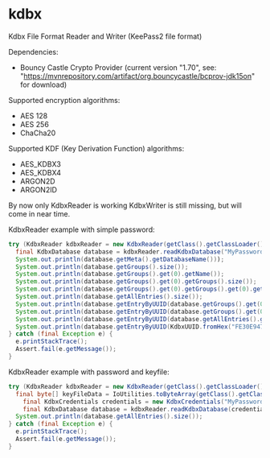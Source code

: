 # kdbx
Kdbx File Format Reader and Writer (KeePass2 file format)

Dependencies:
- Bouncy Castle Crypto Provider
    (current version "1.70", see: "https://mvnrepository.com/artifact/org.bouncycastle/bcprov-jdk15on" for download)

Supported encryption algorithms:
- AES 128
- AES 256
- ChaCha20

Supported KDF (Key Derivation Function) algorithms:
- AES_KDBX3
- AES_KDBX4
- ARGON2D
- ARGON2ID

By now only KdbxReader is working
KdbxWriter is still missing, but will come in near time.

KdbxReader example with simple password:
```java
try (KdbxReader kdbxReader = new KdbxReader(getClass().getClassLoader().getResourceAsStream("MyKeePassDatabase.kdbx"))) {
  final KdbxDatabase database = kdbxReader.readKdbxDatabase("MyPassword".toCharArray());
  System.out.println(database.getMeta().getDatabaseName()));
  System.out.println(database.getGroups().size());
  System.out.println(database.getGroups().get(0).getName());
  System.out.println(database.getGroups().get(0).getGroups().size());
  System.out.println(database.getGroups().get(0).getGroups().get(0).getName());
  System.out.println(database.getAllEntries().size());
  System.out.println(database.getEntryByUUID(database.getGroups().get(0).getEntries().get(0)).getUsername());
  System.out.println(database.getEntryByUUID(database.getGroups().get(0).getEntries().get(0)).getPassword());
  System.out.println(database.getEntryByUUID(database.getAllEntries().get(0)).getPassword());
  System.out.println(database.getEntryByUUID(KdbxUUID.fromHex("FE30E9479289424F81439234970F59AA")).getPassword());
} catch (final Exception e) {
  e.printStackTrace();
  Assert.fail(e.getMessage());
}
```

KdbxReader example with password and keyfile:
```java
try (KdbxReader kdbxReader = new KdbxReader(getClass().getClassLoader().getResourceAsStream("MyKeePassDatabase.kdbx"))) {
  final byte[] keyFileData = IoUtilities.toByteArray(getClass().getClassLoader().getResourceAsStream("MyKeePassKeyFile.keyx"));
	final KdbxCredentials credentials = new KdbxCredentials("MyPassword".toCharArray(), keyFileData);
	final KdbxDatabase database = kdbxReader.readKdbxDatabase(credentials);
  System.out.println(database.getAllEntries().size());
} catch (final Exception e) {
  e.printStackTrace();
  Assert.fail(e.getMessage());
}
```
